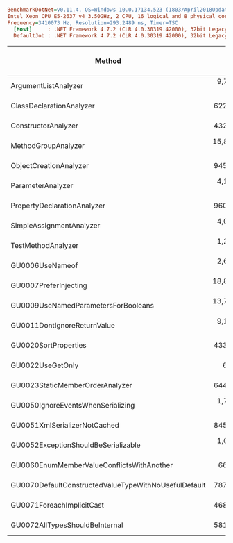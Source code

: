 ``` ini

BenchmarkDotNet=v0.11.4, OS=Windows 10.0.17134.523 (1803/April2018Update/Redstone4)
Intel Xeon CPU E5-2637 v4 3.50GHz, 2 CPU, 16 logical and 8 physical cores
Frequency=3410073 Hz, Resolution=293.2489 ns, Timer=TSC
  [Host]     : .NET Framework 4.7.2 (CLR 4.0.30319.42000), 32bit LegacyJIT-v4.7.3260.0
  DefaultJob : .NET Framework 4.7.2 (CLR 4.0.30319.42000), 32bit LegacyJIT-v4.7.3260.0


```
|                                               Method |          Mean |       Error |      StdDev |        Median | Gen 0/1k Op | Gen 1/1k Op | Gen 2/1k Op | Allocated Memory/Op |
|----------------------------------------------------- |--------------:|------------:|------------:|--------------:|------------:|------------:|------------:|--------------------:|
|                                 ArgumentListAnalyzer |  9,726.853 us | 186.5343 us | 199.5896 us |  9,666.655 us |           - |           - |           - |             16384 B |
|                             ClassDeclarationAnalyzer |    622.193 us |  12.2295 us |  21.7380 us |    618.755 us |           - |           - |           - |                   - |
|                                  ConstructorAnalyzer |    432.323 us |   9.6392 us |  28.2702 us |    426.677 us |           - |           - |           - |                   - |
|                                  MethodGroupAnalyzer | 15,890.005 us | 113.8963 us |  95.1086 us | 15,892.035 us |           - |           - |           - |             65536 B |
|                               ObjectCreationAnalyzer |    945.271 us |  18.4327 us |  25.8400 us |    945.141 us |           - |           - |           - |                   - |
|                                    ParameterAnalyzer |  4,114.692 us |  75.9160 us |  71.0119 us |  4,107.830 us |           - |           - |           - |             16384 B |
|                          PropertyDeclarationAnalyzer |    960.345 us |  18.7300 us |  25.6379 us |    962.149 us |           - |           - |           - |                   - |
|                             SimpleAssignmentAnalyzer |  4,033.481 us |  97.9041 us | 140.4111 us |  3,992.437 us |           - |           - |           - |             57344 B |
|                                   TestMethodAnalyzer |  1,204.543 us |  19.2383 us |  21.3833 us |  1,204.666 us |           - |           - |           - |                   - |
|                                      GU0006UseNameof |  2,680.803 us |  53.1731 us |  49.7381 us |  2,675.603 us |           - |           - |           - |             65536 B |
|                                GU0007PreferInjecting | 18,885.391 us | 370.6691 us | 364.0467 us | 18,791.826 us |           - |           - |           - |                   - |
|                  GU0009UseNamedParametersForBooleans | 13,743.362 us | 225.8859 us | 211.2938 us | 13,706.158 us |           - |           - |           - |                   - |
|                          GU0011DontIgnoreReturnValue |  9,138.828 us | 149.7263 us | 132.7285 us |  9,095.406 us |           - |           - |           - |             40960 B |
|                                 GU0020SortProperties |    433.710 us |   8.5785 us |  18.2814 us |    431.076 us |           - |           - |           - |                   - |
|                                     GU0022UseGetOnly |      6.111 us |   0.1746 us |   0.4601 us |      6.158 us |           - |           - |           - |                   - |
|                      GU0023StaticMemberOrderAnalyzer |    644.871 us |  12.7972 us |  13.6928 us |    644.561 us |           - |           - |           - |             24576 B |
|                    GU0050IgnoreEventsWhenSerializing |  1,710.749 us |  44.2047 us |  47.2985 us |  1,700.403 us |           - |           - |           - |             98304 B |
|                         GU0051XmlSerializerNotCached |    845.677 us |  16.4014 us |  23.5224 us |    836.639 us |           - |           - |           - |                   - |
|                  GU0052ExceptionShouldBeSerializable |  1,011.823 us |  18.9894 us |  20.3184 us |  1,012.148 us |           - |           - |           - |             57344 B |
|            GU0060EnumMemberValueConflictsWithAnother |     66.336 us |   3.4724 us |  10.1838 us |     62.169 us |           - |           - |           - |                   - |
| GU0070DefaultConstructedValueTypeWithNoUsefulDefault |    787.120 us |  15.7017 us |  23.0154 us |    789.133 us |           - |           - |           - |                   - |
|                            GU0071ForeachImplicitCast |    468.626 us |   9.2637 us |  16.4662 us |    466.852 us |           - |           - |           - |                   - |
|                       GU0072AllTypesShouldBeInternal |    581.106 us |  11.2367 us |  17.1596 us |    585.618 us |           - |           - |           - |                   - |
